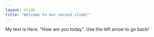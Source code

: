 ```yaml
---
layout: slide
title: "Welcome to our second slide!"
---
```

My text is Here. "How are you today".
Use the left arrow to go back!
